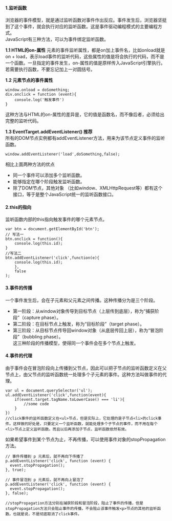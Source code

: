 #### 1.监听函数    
浏览器的事件模型，就是通过监听函数对事件作出反应。事件发生后，浏览器坚挺到了这个事件，就会执行对应的监听函数。这是事件驱动编程模式的主要编程方式。       
JavaScript有三种方法，可以为事件绑定监听函数。

**1.1 HTML的on-属性**
元素的事件监听属性，都是on加上事件名，比如onload就是on + load，表示load事件的监听代码，这些属性的值是将会执行的代码，而不是一个函数。一旦指定的事件发生，on-属性的值是原样传入JavaScript引擎执行。若需要执行函数，不要忘记加上一对圆括号。

**1.2 元素节点的事件属性**
```
window.onload = doSomething;
div.onclick = function (event){
    console.log('触发事件')
}
```
这种方法与HTML的on-属性的差异是，它的值是函数名，而不像后者，必须给出完整的监听代码。

**1.3 EventTarget.addEventListener()   推荐**   
所有的DOM节点实例都有addEventListener方法，用来为该节点定义事件的监听函数。
```
window.addEventListener('load',doSomething,false);
```
相比上面两种方法的优点    
+ 同一个事件可以添加多个监听函数。
+ 能够指定在哪个阶段触发监听函数。
+ 除了DOM节点，其他对象 （比如window、XMLHttpRequest等）都有这个接口，等于是整个JavaScript统一的监听函数接口。


#### 2.this的指向
监听函数内部的this指向触发事件的哪个元素节点。
```
var btn = document.getElementById('btn');
// 写法一
btn.onclick = function(){
    console.log(this.id);
}
//写法二
btn.addEventListener('click',function(e){
    console.log(this.id);
    },
    false
);
```

#### 3.事件的传播
一个事件发生后，会在子元素和父元素之间传播。这种传播分为是三个阶段。
+ 第一阶段：从window对象传导到目标节点（上层传到底层），称为“捕获阶段”（capture phase）。
+ 第二阶段：在目标节点上触发，称为“目标阶段”（target phase）。
+ 第三阶段：从目标节点传导回window对象（从底层传回上层），称为“冒泡阶段”（bubbling phase）。    
这三种阶段的传播模型，使得同一个事件会在多个节点上触发。

#### 4.事件的代理    
由于事件会在冒泡阶段向上传播到父节点，因此可以把子节点的监听函数定义在父节点上，由父节点的监听函数统一处理多个子元素的事件。这种方法叫做事件的代理。
```
var ul = document.querySelector('ul');
ul.addEventListener('click',function(event){
    if(event.target.tagName.toLowerCase() === 'li'){
        //some code
    }
})
//click事件的监听函数定义在<ul>节点，但是实际上，它处理的是子节点<li>的click事件。这样做的好处是，只要定义一个监听函数，就能处理多个子节点的事件，而不用在每个<li>节点上定义监听函数。而且以后再添加子节点，监听函数依然有效。
```
如果希望事件到某个节点为止，不再传播，可以使用事件对象的stopPropagation 方法。
```
// 事件传播到 p 元素后，就不再向下传播了
p.addEventListener('click', function (event) {
  event.stopPropagation();
}, true);

// 事件冒泡到 p 元素后，就不再向上冒泡了
p.addEventListener('click', function (event) {
  event.stopPropagation();
}, false);

//stopPropagation方法分别在捕获阶段和冒泡阶段，阻止了事件的传播，但是stopPropagation方法只会阻止事件的传播，不会阻止该事件触发<p>节点的其他的监听函数。也就是说，不是彻底取消了click事件。
```
